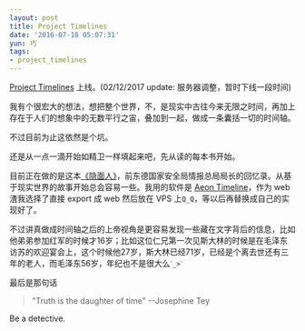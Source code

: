 ```yaml
---
layout: post
title: Project Timelines
date: '2016-07-18 05:07:31'
yun: 巧
tags:
- project_timelines
---
```


[Project Timelines](http://timelines.x8128.com) 上线。(02/12/2017 update: 服务器调整，暂时下线一段时间)

我有个很宏大的想法，想把整个世界，不，是现实中古往今来无限之时间，再加上存在于人们的想象中的无数平行之宙，叠加到一起，做成一条囊括一切的时间轴。

不过目前为止这依然是个坑。

还是从一点一滴开始如精卫一样填起来吧，先从读的每本书开始。

目前正在做的是这本[《隐面人》](https://book.douban.com/subject/1534948/)，前东德国家安全局情报总局局长的回忆录。从基于现实世界的故事开始总会容易一些。我用的软件是 [Aeon Timeline](http://www.aeontimeline.com)，作为 web 渣我选择了直接 export 成 web 然后放在 VPS 上`Q_Q`，等以后再替换成自己的实现好了。

不过讲真做成时间轴之后的上帝视角是更容易发现一些藏在文字背后的信息，比如他弟弟参加红军的时候才16岁；比如这位仁兄第一次见斯大林的时候是在毛泽东访苏的欢迎宴会上，这个时候他27岁，斯大林已经71岁，已经是个离去世还有三年的老人，而毛泽东56岁，年纪也不是很大么`ˊ_>ˋ`

最后是那句话

>"Truth is the daughter of time" --Josephine Tey

Be a detective.

